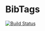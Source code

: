 # BibTags

[![Build Status](https://travis-ci.com/tthuem/BibTags.svg?branch=master)](https://travis-ci.com/tthuem/BibTags)
